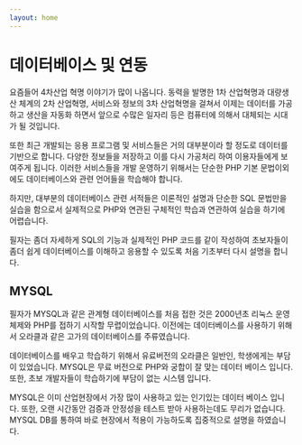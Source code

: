 ```yaml
---
layout: home
---
```

# 데이터베이스 및 연동
요즘들어 4차산업 혁명 이야기가 많이 나옵니다. 동력을 발명한 1차 산업혁명과 대량생산 체계의 2차 산업혁명, 서비스와 정보의 3차 산업혁명을 걸쳐서 이제는 데이터를 가공하고 생산을 자동화 하면서 앞으로 수많은 일자리 등은 컴퓨터에 의해서 대체되는 시대가 될 것입니다.  

또한 최근 개발되는 응용 프로그램 및 서비스들은 거의 대부분이라 할 정도로 데이터를 기반으로 합니다. 다양한 정보들을 저장하고 이를 다시 가공처리 하여 이용자들에게 보여주게 됩니다. 이러한 서비스들을 개발 운영하기 위해서는 단순한 PHP 기본 문법이외에도 데이터베이스와 관련 언어들을 학습해야 합니다.  

하지만, 대부분의 데이터베이스 관련 서적들은 이론적인 설명과 단순한 SQL 문법만을 실습을 함으로서 실제적으로 PHP와 연관된 구체적인 학습과 연관하여 실습을 하기에 어렵습니다.  

필자는 좀더 자세하게 SQL의 기능과 실제적인 PHP 코드를 같이 작성하여 초보자들이 좀더 쉽게 데이터베이스를 이해하고 응용할 수 있도록 처음 기초부터 다시 설명을 합니다.  

## MYSQL
필자가 MYSQL과 같은 관계형 데이터베이스를 처음 접한 것은 2000년초 리눅스 운영체제와 PHP를 접하기 시작할 무렵이었습니다. 이전에는 데이터베이스를 사용하기 위해서 오라클과 같은 고가의 데이터베이스를 주류였습니다.  

데이터베이스를 배우고 학습하기 위해서 유료버전의 오라클은 일반인, 학생에게는 부담이 있었습니다. MYSQL은 무료 버전으로 PHP와 궁합이 잘 맞는 데이터 베이스 입니다. 또한, 초보 개발자들이 학습하기에 부담이 없는 시스템 입니다.  

MYSQL은 이미 산업현장에서 가장 많이 사용하고 있는 인기있는 데이터 베이스 입니다. 또한, 오랜 시간동안 검증과 안정성을 테스트 받아 사용하는데도 무리가 없습니다. MYSQL DB를 통하여 바로 현장에서 적용이 가능하도록 집중적으로 설명을 하였습니다.  
